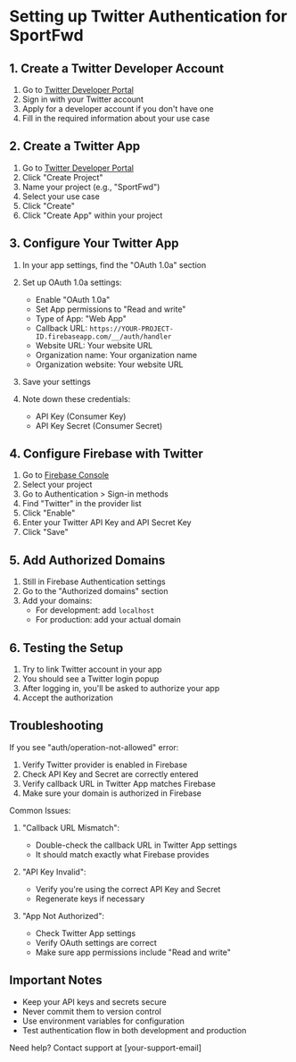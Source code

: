 # Setting up Twitter Authentication for SportFwd

## 1. Create a Twitter Developer Account

1. Go to [Twitter Developer Portal](https://developer.twitter.com/en/portal/petition/essential/basic-info)
2. Sign in with your Twitter account
3. Apply for a developer account if you don't have one
4. Fill in the required information about your use case

## 2. Create a Twitter App

1. Go to [Twitter Developer Portal](https://developer.twitter.com/en/portal/projects-and-apps)
2. Click "Create Project"
3. Name your project (e.g., "SportFwd")
4. Select your use case
5. Click "Create"
6. Click "Create App" within your project

## 3. Configure Your Twitter App

1. In your app settings, find the "OAuth 1.0a" section
2. Set up OAuth 1.0a settings:
   - Enable "OAuth 1.0a"
   - Set App permissions to "Read and write"
   - Type of App: "Web App"
   - Callback URL: `https://YOUR-PROJECT-ID.firebaseapp.com/__/auth/handler`
   - Website URL: Your website URL
   - Organization name: Your organization name
   - Organization website: Your website URL

3. Save your settings
4. Note down these credentials:
   - API Key (Consumer Key)
   - API Key Secret (Consumer Secret)

## 4. Configure Firebase with Twitter

1. Go to [Firebase Console](https://console.firebase.google.com/)
2. Select your project
3. Go to Authentication > Sign-in methods
4. Find "Twitter" in the provider list
5. Click "Enable"
6. Enter your Twitter API Key and API Secret Key
7. Click "Save"

## 5. Add Authorized Domains

1. Still in Firebase Authentication settings
2. Go to the "Authorized domains" section
3. Add your domains:
   - For development: add `localhost`
   - For production: add your actual domain

## 6. Testing the Setup

1. Try to link Twitter account in your app
2. You should see a Twitter login popup
3. After logging in, you'll be asked to authorize your app
4. Accept the authorization

## Troubleshooting

If you see "auth/operation-not-allowed" error:
1. Verify Twitter provider is enabled in Firebase
2. Check API Key and Secret are correctly entered
3. Verify callback URL in Twitter App matches Firebase
4. Make sure your domain is authorized in Firebase

Common Issues:

1. "Callback URL Mismatch":
   - Double-check the callback URL in Twitter App settings
   - It should match exactly what Firebase provides

2. "API Key Invalid":
   - Verify you're using the correct API Key and Secret
   - Regenerate keys if necessary

3. "App Not Authorized":
   - Check Twitter App settings
   - Verify OAuth settings are correct
   - Make sure app permissions include "Read and write"

## Important Notes

- Keep your API keys and secrets secure
- Never commit them to version control
- Use environment variables for configuration
- Test authentication flow in both development and production

Need help? Contact support at [your-support-email] 